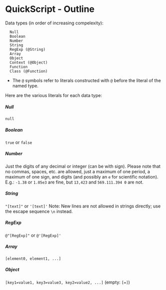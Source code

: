 # QuickScript - Outline

Data types (in order of increasing compelexity):
```
  Null
  Boolean
  Number
  String
  RegExp (@String)
  Array
  Object
  Context (@Object)
  Function
  Class (@Function)
```
* The `@` symbols refer to literals constructed with `@` before the literal of the named type.

Here are the various literals for each data type:

##### Null
`null`

##### Boolean
`true` or `false`

##### Number
Just the digits of any decimal or integer (can be with sign). Please note that no commas, spaces, etc. are allowed, just a maximum of one period, a maximum of one sign, and digits (and possibly an `e` for scientific notation).
E.g.:  `-1.38` or `1.05e3` are fine, but `13,423` and `569.111.394 0` are not.

##### String
`"[text]"` or `'[text]'`
Note: New lines are not allowed in strings directly; use the escape sequence `\n` instead.

##### RegExp
`@"[RegExp]"` or `@'[RegExp]'`

##### Array
`[element0, element1, ...]`

##### Object
`[key1=value1, key3=value3, key2=value2, ...]` (empty: `[=]`)
